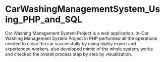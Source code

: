 # CarWashingManagementSystem_Using_PHP_and_SQL
Car Washing Management System Project is a web application.  In-Car Washing Management System Project in PHP performed all the operations needed to clean the car successfully by using highly expert and experienced workers, also developed mimic of the whole system, works and checked the overall process step by step by visualization.
